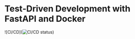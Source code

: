 # Test-Driven Development with FastAPI and Docker

![CI/CD](![CI/CD status](https://github.com/pedrodeoliveira/fastapi-tdd-docker/workflows/CI/CD%20status/badge.svg))
